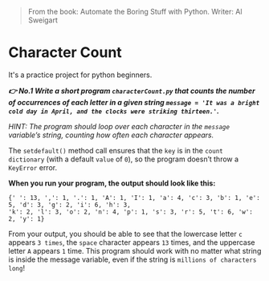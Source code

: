 >From the book: Automate the Boring Stuff with Python. Writer: Al Sweigart

# Character Count

It's a practice project for python beginners.

***👉 No.1 Write a short program `characterCount.py` that counts the number of occurrences of each letter in a given string `message = 'It was a bright cold day in April, and the clocks were striking thirteen.'`.***

*HINT: The program should loop over each character in the `message` variable’s string, counting how often each character appears.*
 
The `setdefault()` method call ensures that the `key` is in the `count dictionary` (with a default `value` of `0`), so the program doesn’t throw a `KeyError` error.

**When you run your program, the output should look like this:**
```
{' ': 13, ',': 1, '.': 1, 'A': 1, 'I': 1, 'a': 4, 'c': 3, 'b': 1, 'e': 5, 'd': 3, 'g': 2, 'i': 6, 'h': 3, 
'k': 2, 'l': 3, 'o': 2, 'n': 4, 'p': 1, 's': 3, 'r': 5, 't': 6, 'w': 2, 'y': 1}
```

From your output, you should be able to see that the lowercase letter `c` appears `3 times`, the `space` character appears `13` times, and the uppercase letter `A` appears `1` time. This program should work with no matter what string is inside the message variable, even if the string is `millions of characters long`!


